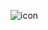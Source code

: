 ![icon](https://github.com/zhanshenxiaomao/icon/assets/146637870/8f0209f6-dd39-4602-80a2-63663a9ad6cc)
